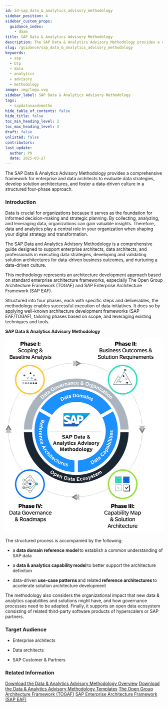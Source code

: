 ```yaml
---
id: id-sap_data_&_analytics_advisory_methodology
sidebar_position: 4
sidebar_custom_props: 
  guidance_index:
    - daam
title: SAP Data & Analytics Advisory Methodology
description: The SAP Data & Analytics Advisory Methodology provides a comprehensive framework for enterprise and data architects to evaluate data strategies, develop solution architectures, and foster a data-driven culture in a structured four-phase approach.
slug: /guidance/sap_data_&_analytics_advisory_methodology
keywords:
  - sap
  - btp
  - data
  - analytics
  - advisory
  - methodology
image: img/logo.svg
sidebar_label: SAP Data & Analytics Advisory Methodology
tags:
  - sapdatanaadvmetho
hide_table_of_contents: false
hide_title: false
toc_min_heading_level: 2
toc_max_heading_level: 4
draft: false
unlisted: false
contributors:
last_update:
  author: PO
  date: 2025-03-27
---
```


The SAP Data & Analytics Advisory Methodology provides a comprehensive framework for enterprise and data architects to evaluate data strategies, develop solution architectures, and foster a data-driven culture in a structured four-phase approach.

### Introduction

Data is crucial for organizations because it serves as the foundation for informed decision-making and strategic planning. By collecting, analyzing, and leveraging data, organizations can gain valuable insights. Therefore, data and analytics play a central role in your organization when shaping your digital strategy and transformation.

The SAP Data and Analytics Advisory Methodology is a comprehensive guide designed to support enterprise architects, data architects, and professionals in executing data strategies, developing and validating solution architectures for data-driven business outcomes, and nurturing a data-driven culture.

This methodology represents an architecture development approach based on standard enterprise architecture frameworks, especially The Open Group Architecture Framework (TOGAF) and SAP Enterprise Architecture Framework (SAP EAF).

Structured into four phases, each with specific steps and deliverables, the methodology enables successful execution of data initiatives. It does so by applying well-known architecture development frameworks (SAP EAF/TOGAF), tailoring phases based on scope, and leveraging existing techniques and tools.

**SAP Data & Analytics Advisory Methodology**

![](images/loiod688bd913dc84f4fbb7ec84524add71c_LowRes.png "SAP Data & Analytics Advisory Methodology")

The structured process is accompanied by the following:

- a **data domain reference model** to establish a common understanding of SAP data

- a **data & analytics capability model** to better support the architecture definition

- data-driven **use-case patterns** and related **reference architectures** to accelerate solution architecture development

The methodology also considers the organizational impact that new data & analytics capabilities and solutions might have, and how governance processes need to be adapted. Finally, it supports an open data ecosystem consisting of related third-party software products of hyperscalers or SAP partners.

### Target Audience

- Enterprise architects

- Data architects

- SAP Customer & Partners

### Related Information

[Download the Data & Analytics Advisory Methodology Overview](https://help.sap.com/docs/link-disclaimer?site=https%3A%2F%2Fd.dam.sap.com%2Fa%2FJ9MF5Fb%3Frc%3D10%26doi%3DSAP1125785)
[Download the Data & Analytics Advisory Methodology Templates](https://help.sap.com/docs/link-disclaimer?site=https%3A%2F%2Fd.dam.sap.com%2Fa%2FMghyakt%3Frc%3D10%26doi%3DSAP1125789)
[The Open Group Architecture Framework (TOGAF)](https://help.sap.com/docs/link-disclaimer?site=https%3A%2F%2Fwww.opengroup.org%2Ftogaf)
[SAP Enterprise Architecture Framework (SAP EAF)](https://help.sap.com/docs/link-disclaimer?site=https%3A%2F%2Fcommunity.sap.com%2Ft5%2Fenterprise-architecture-blog-posts%2Fsap-enterprise-architecture-framework%2Fba-p%2F124037)
